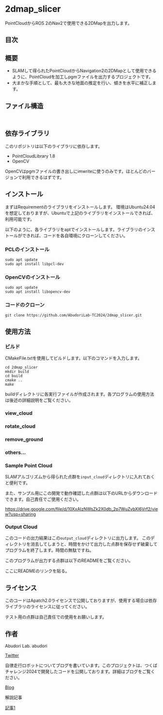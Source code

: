 # 2dmap_slicer
PointCloudからROS 2のNav2で使用できる2DMapを出力します。

## 目次

## 概要
- SLAMして得られたPointCloudからNavigation2の2DMapとして使用できるように、PointCloudを加工しpgmファイルを出力するプロジェクトです。
- 大まかな手順として、最も大きな地面の推定を行い、傾きを水平に補正します。

## ファイル構造
```tree


```

## 依存ライブラリ
このリポジトリは以下のライブラリに依存します。

- PointCloudLibrary 1.8
- OpenCV

OpenCVはpgmファイルの書き出しにimwriteに使うのみです。ほとんどのバージョンで利用できるはずです。

## インストール
まずはRequirementのライブラリをインストールします。
環境はUbuntu24.04を想定しておりますが、Ubuntuで上記のライブラリをインストールできれば、利用可能です。

以下のように、各ライブラリをaptでインストールします。ライブラリのインストールができれば、コードを各自環境にクローンしてください。
### PCLのインストール
```
sudo apt update
sudo apt install libpcl-dev
```
### OpenCVのインストール
```
sudo apt update
sudo apt install libopencv-dev
```
### コードのクローン
```
git clone https://github.com/AbudoriLab-TC2024/2dmap_slicer.git
```

## 使用方法
### ビルド
CMakeFile.txtを使用してビルドします。以下のコマンドを入力します。
```
cd 2dmap_slicer
mkdir build
cd build
cmake ..
make
```

buildディレクトリに各実行ファイルが作成されます。各プログラムの使用方法は後述の詳細説明をご覧ください。

### view_cloud

### rotate_cloud

### remove_ground

### others...





### Sample Point Cloud
SLAMアルゴリズムから得られた点群を`input_cloud`ディレクトリに入れておくと便利です。

また、サンプル用にこの開発で動作確認した点群は以下のURLからダウンロードできます。自己責任でご使用ください。

https://drive.google.com/file/d/10XxAIzNWsZk2X0db_2p7WuZvbXl6Vrf2/view?usp=sharing

### Output Cloud
このコードの出力結果はこの`output_cloud`ディレクトリに出力します。
このディレクトリを消去してしまうと、時間をかけて出力した点群を保存せず破棄してプログラムを終了します。時間の無駄ですね。

このプログラムが出力する点群は以下のREADMEをご覧ください。

ここにREADMEのリンクを貼る。


## ライセンス
このコードはApatch2.0ライセンスで公開しておりますが、使用する場合は依存ライブラリのライセンスに従ってください。

テスト用の点群は自己責任での使用をお願いします。

## 作者
Abudori Lab. abudori

[Twitter](https://x.com/abudori_imgproc)

自律走行ロボットについてブログを書いています。このプロジェクトは、つくばチャレンジ2024で開発したコードを公開しております。詳細はブログをご覧ください。

[Blog](https://www.abudorilab.com/)

解説記事

[記事1](https://www.abudorilab.com/)
